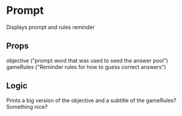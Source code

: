 # Prompt
Displays prompt and rules reminder

## Props
objective ("prompt word that was used to seed the answer pool")
gameRules ("Reminder rules for how to guess correct answers")

## Logic
Prints a big version of the objective and a subtitle of the gameRules?  Something nice?